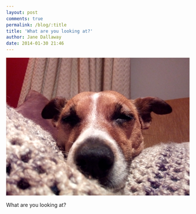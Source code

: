 ```yaml
---
layout: post
comments: true
permalink: /blog/:title
title: 'What are you looking at?'
author: Jane Dallaway
date: 2014-01-30 21:46
---
```


<div><a href="/media/tp_IMG_20140130_224537.JPG"><img src="/media/tp_thumb_IMG_20140130_224537.JPG" width="500" height="375"/></a></div>

What are you looking at?
  
      
